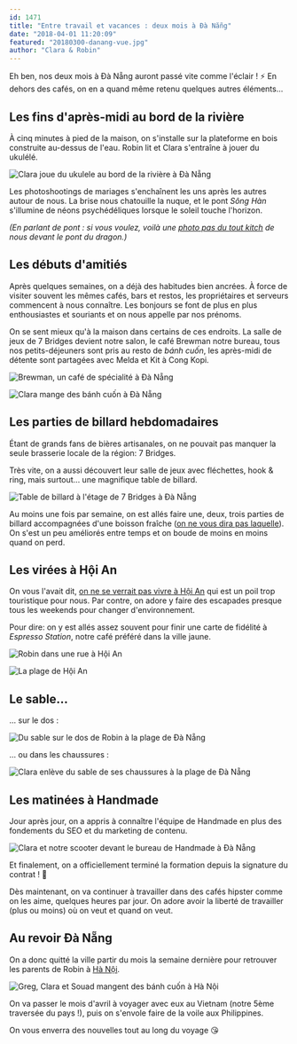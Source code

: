 ```yaml
---
id: 1471
title: "Entre travail et vacances : deux mois à Đà Nẵng"
date: "2018-04-01 11:20:09"
featured: "20180300-danang-vue.jpg"
author: "Clara & Robin"
---
```


Eh ben, nos deux mois à Đà Nẵng auront passé vite comme l'éclair ! ⚡ En dehors
des cafés, on en a quand même retenu quelques autres éléments...

## Les fins d'après-midi au bord de la rivière

À cinq minutes à pied de la maison, on s'installe sur la plateforme en bois
construite au-dessus de l'eau. Robin lit et Clara s'entraîne à jouer du ukulélé.

![Clara joue du ukulele au bord de la rivière à Đà Nẵng](20180300-danang-clara-ukulele.jpg)

Les photoshootings de mariages s'enchaînent les uns après les autres autour de
nous. La brise nous chatouille la nuque, et le pont _Sông Hàn_ s'illumine de
néons psychédéliques lorsque le soleil touche l'horizon.

_(En parlant de pont : si vous voulez, voilà une
[photo pas du tout kitch](/20180300-danang-dragon.jpg) de nous devant le pont du
dragon.)_

## Les débuts d'amitiés

Après quelques semaines, on a déjà des habitudes bien ancrées. À force de
visiter souvent les mêmes cafés, bars et restos, les propriétaires et serveurs
commencent à nous connaître. Les bonjours se font de plus en plus enthousiastes
et souriants et on nous appelle par nos prénoms.

On se sent mieux qu'à la maison dans certains de ces endroits. La salle de jeux
de 7 Bridges devient notre salon, le café Brewman notre bureau, tous nos
petits-déjeuners sont pris au resto de _bánh cuốn_, les après-midi de détente
sont partagées avec Melda et Kit à Cong Kopi.

![Brewman, un café de spécialité à Đà Nẵng](20180300-danang-brewman.jpg "Notre bureau et sa jolie lumière naturelle")

![Clara mange des bánh cuốn à Đà Nẵng](20180300-danang-banh-cuon.jpg "Notre petit dej préféré : les bánh cuốn")

## Les parties de billard hebdomadaires

Étant de grands fans de bières artisanales, on ne pouvait pas manquer la seule
brasserie locale de la région: 7 Bridges.

Très vite, on a aussi découvert leur salle de jeux avec fléchettes, hook & ring,
mais surtout... une magnifique table de billard.

![Table de billard à l'étage de 7 Bridges à Đà Nẵng](20180300-danang-7bridges-billard.jpg "Le détail qui fait toute la différence : quand on arrive, la table est déjà mise en place 😍")

Au moins une fois par semaine, on est allés faire une, deux, trois parties de
billard accompagnées d'une boisson fraîche
([on ne vous dira pas laquelle](/20180300-danang-7bridges-biere.jpg)). On s'est
un peu améliorés entre temps et on boude de moins en moins quand on perd.

## Les virées à Hội An

On vous l'avait dit,
[on ne se verrait pas vivre à Hội An](/hoi-an-pantone-115-u/) qui est un poil
trop touristique pour nous. Par contre, on adore y faire des escapades presque
tous les weekends pour changer d'environnement.

Pour dire: on y est allés assez souvent pour finir une carte de fidélité à
_Espresso Station_, notre café préféré dans la ville jaune.

![Robin dans une rue à Hội An](20180300-hoian-rues.jpg "Balade matinale dans la vieille ville")

![La plage de Hội An](20180300-hoian-plage.jpg "Aprem tranquille au bord de la mer")

## Le sable...

... sur le dos :

![Du sable sur le dos de Robin à la plage de Đà Nẵng](20180300-danang-plage-robin.jpg)

... ou dans les chaussures :

![Clara enlève du sable de ses chaussures à la plage de Đà Nẵng](20180300-danang-plage-clara.jpg)

## Les matinées à Handmade

Jour après jour, on a appris à connaître l'équipe de Handmade en plus des
fondements du SEO et du marketing de contenu.

![Clara et notre scooter devant le bureau de Handmade à Đà Nẵng](20180300-danang-handmade.jpg "Notre resplendissant scooter de location parqué devant Handmade")

Et finalement, on a officiellement terminé la formation depuis la signature du
contrat ! 🎉

Dès maintenant, on va continuer à travailler dans des cafés hipster comme on les
aime, quelques heures par jour. On adore avoir la liberté de travailler (plus ou
moins) où on veut et quand on veut.

## Au revoir Đà Nẵng

On a donc quitté la ville partir du mois la semaine dernière pour retrouver les
parents de Robin à [Hà Nội](/ha-noi-4-secrets-a-decouvrir/).

![Greg, Clara et Souad mangent des bánh cuốn à Hà Nội](20180300-hanoi-banh-cuon.jpg "Premier petit dej : des bánh cuốn bien sûr !")

On va passer le mois d'avril à voyager avec eux au Vietnam (notre 5ème traversée
du pays !), puis on s'envole faire de la voile aux Philippines.

On vous enverra des nouvelles tout au long du voyage 😘
